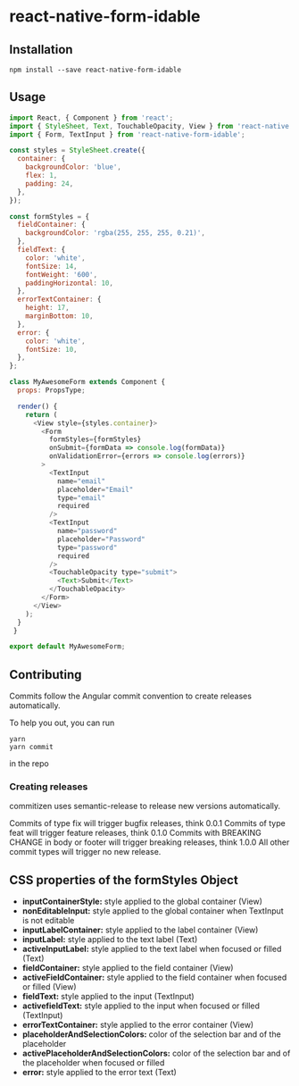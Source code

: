 # react-native-form-idable

## Installation

```
npm install --save react-native-form-idable
```

## Usage

```javascript
import React, { Component } from 'react';
import { StyleSheet, Text, TouchableOpacity, View } from 'react-native';
import { Form, TextInput } from 'react-native-form-idable';

const styles = StyleSheet.create({
  container: {
    backgroundColor: 'blue',
    flex: 1,
    padding: 24,
  },
});

const formStyles = {
  fieldContainer: {
    backgroundColor: 'rgba(255, 255, 255, 0.21)',
  },
  fieldText: {
    color: 'white',
    fontSize: 14,
    fontWeight: '600',
    paddingHorizontal: 10,
  },
  errorTextContainer: {
    height: 17,
    marginBottom: 10,
  },
  error: {
    color: 'white',
    fontSize: 10,
  },
};

class MyAwesomeForm extends Component {
  props: PropsType;

  render() {
    return (
      <View style={styles.container}>
        <Form
          formStyles={formStyles}
          onSubmit={formData => console.log(formData)}
          onValidationError={errors => console.log(errors)}
        >
          <TextInput
            name="email"
            placeholder="Email"
            type="email"
            required
          />
          <TextInput
            name="password"
            placeholder="Password"
            type="password"
            required
          />
          <TouchableOpacity type="submit">
            <Text>Submit</Text>
          </TouchableOpacity>
        </Form>
      </View>
    );
  }
 }

export default MyAwesomeForm;
```

## Contributing

Commits follow the Angular commit convention to create releases automatically.

To help you out, you can run
```
yarn
yarn commit
```
in the repo

### Creating releases

commitizen uses semantic-release to release new versions automatically.

Commits of type fix will trigger bugfix releases, think 0.0.1
Commits of type feat will trigger feature releases, think 0.1.0
Commits with BREAKING CHANGE in body or footer will trigger breaking releases, think 1.0.0
All other commit types will trigger no new release.

## CSS properties of the formStyles Object

- **inputContainerStyle:** style applied to the global container (View)
- **nonEditableInput:** style applied to the global container when TextInput is not editable
- **inputLabelContainer:** style applied to the label container (View)
- **inputLabel:** style applied to the text label (Text)
- **activeInputLabel:** style applied to the text label when focused or filled (Text)
- **fieldContainer:** style applied to the field container (View)
- **activeFieldContainer:** style applied to the field container when focused or filled (View)
- **fieldText:** style applied to the input (TextInput)
- **activefieldText:** style applied to the input when focused or filled (TextInput)
- **errorTextContainer:** style applied to the error container (View)
- **placeholderAndSelectionColors:** color of the selection bar and of the placeholder
- **activePlaceholderAndSelectionColors:** color of the selection bar and of the placeholder when focused or filled
- **error:** style applied to the error text (Text)
